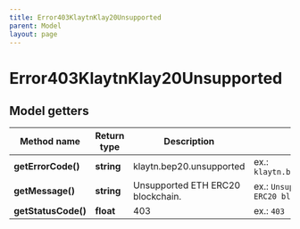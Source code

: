 ```yaml
---
title: Error403KlaytnKlay20Unsupported
parent: Model
layout: page
---
```


# Error403KlaytnKlay20Unsupported

## Model getters

Method name | Return type | Description | Notes
------------ | ------------- | ------------- | -------------
**getErrorCode()** | **string** | klaytn.bep20.unsupported | ex.: `klaytn.bep20.unsupported`
**getMessage()** | **string** | Unsupported ETH ERC20 blockchain. | ex.: `Unsupported ETH ERC20 blockchain.`
**getStatusCode()** | **float** | 403 | ex.: `403`

